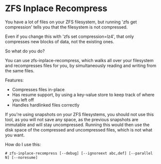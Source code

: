# ZFS Inplace Recompress

You have a lot of files on your ZFS filesystem, but running 'zfs get compression' tells you that the filesystem is not compressed.

Even if you change this with 'zfs set compression=lz4', that only compresses new blocks of data, not the existing ones.

So what do you do?

You can use zfs-inplace-recompress, which walks all over your filesystem and recompresses files for you, by simultaneously reading and writing from the same files.

Features:
- Compresses files in-place
- Has resume support, by using a key-value store to keep track of where you left off
- Handles hardlinked files correctly

If you're using snapshots on your ZFS filesystems, you should not use this tool, as you will not save any space, as the previous snapshots are immutable and will stay uncompressed. Running this would then use the disk space of the compressed and uncompressed files, which is not what you want.

How do I use this:

```
# zfs-inplace-recompress [--debug] [--ignoreext abc,def] [--parallel N] [--noresume]
```
